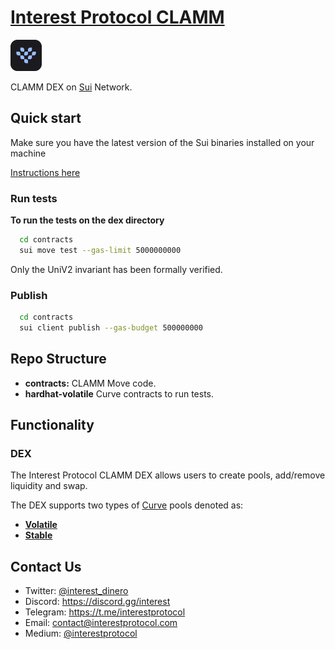 # [Interest Protocol CLAMM](https://www.interestprotocol.com/)

 <p> <img width="50px"height="50px" src="./asset/logo.png" /></p> 
 
 CLAMM DEX on [Sui](https://sui.io/) Network.  
  
## Quick start  
  
Make sure you have the latest version of the Sui binaries installed on your machine

[Instructions here](https://docs.sui.io/devnet/build/install)

### Run tests

**To run the tests on the dex directory**

```bash
  cd contracts
  sui move test --gas-limit 5000000000
```

Only the UniV2 invariant has been formally verified.

### Publish

```bash
  cd contracts
  sui client publish --gas-budget 500000000
```

## Repo Structure

- **contracts:** CLAMM Move code.
- **hardhat-volatile** Curve contracts to run tests.

## Functionality

### DEX

The Interest Protocol CLAMM DEX allows users to create pools, add/remove liquidity and swap.

The DEX supports two types of [Curve](https://curve.fi/) pools denoted as:

- **[Volatile](https://resources.curve.fi/base-features/understanding-crypto-pools/)**
- **[Stable](https://miguelmota.com/blog/understanding-stableswap-curve/)**

## Contact Us

- Twitter: [@interest_dinero](https://twitter.com/interest_dinero)
- Discord: https://discord.gg/interest
- Telegram: https://t.me/interestprotocol
- Email: [contact@interestprotocol.com](mailto:contact@interestprotocol.com)
- Medium: [@interestprotocol](https://medium.com/@interestprotocol)
